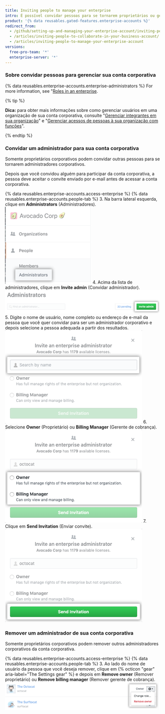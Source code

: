 ```yaml
---
title: Inviting people to manage your enterprise
intro: É possível convidar pessoas para se tornarem proprietários ou gerentes de cobrança em sua conta corporativa. Também é possível remover proprietários ou gerentes de cobrança corporativos que não precisam mais acessar a conta corporativa.
product: '{% data reusables.gated-features.enterprise-accounts %}'
redirect_from:
  - /github/setting-up-and-managing-your-enterprise-account/inviting-people-to-manage-your-enterprise-account
  - /articles/inviting-people-to-collaborate-in-your-business-account/
  - /articles/inviting-people-to-manage-your-enterprise-account
versions:
  free-pro-team: '*'
  enterprise-server: '*'
---
```


### Sobre convidar pessoas para gerenciar sua conta corporativa

{% data reusables.enterprise-accounts.enterprise-administrators %} For more information, see "[Roles in an enterprise](/github/setting-up-and-managing-your-enterprise/roles-in-an-enterprise).

{% tip %}

**Dica:** para obter mais informações sobre como gerenciar usuários em uma organização de sua conta corporativa, consulte "[Gerenciar integrantes em sua organização](/articles/managing-membership-in-your-organization)" e "[Gerenciar acessos de pessoas à sua organização com funções](/articles/managing-peoples-access-to-your-organization-with-roles)".

{% endtip %}

### Convidar um administrador para sua conta corporativa

Somente proprietários corporativos podem convidar outras pessoas para se tornarem administradores corporativos.

Depois que você convidou alguém para participar da conta corporativa, a pessoa deve aceitar o convite enviado por e-mail antes de acessar a conta corporativa.

{% data reusables.enterprise-accounts.access-enterprise %}
{% data reusables.enterprise-accounts.people-tab %}
3. Na barra lateral esquerda, clique em **Administrators** (Administradores). ![Aba Administrators (Administradores) na barra lateral esquerda](/assets/images/help/business-accounts/administrators-tab.png)
4. Acima da lista de administradores, clique em **Invite admin** (Convidar administrador). ![Botão Invite admin (Convidar administrador) acima da lista de enterprise owners (proprietários corporativos)](/assets/images/help/business-accounts/invite-admin-button.png)
5. Digite o nome de usuário, nome completo ou endereço de e-mail da pessoa que você quer convidar para ser um administrador corporativo e depois selecione a pessoa adequada a partir dos resultados. ![Caixa de diálogo modal com campo para digitar o nome de usuário da pessoa, nome completo ou endereço de e-mail e botão Invite (Convidar)](/assets/images/help/business-accounts/invite-admins-modal-button.png)
6. Selecione **Owner** (Proprietário) ou **Billing Manager** (Gerente de cobrança). ![Caixa de diálogo modal com opções de funções](/assets/images/help/business-accounts/invite-admins-roles.png)
7. Clique em **Send Invitation** (Enviar convite). ![Botão Send invitation (Enviar convite)](/assets/images/help/business-accounts/invite-admins-send-invitation.png)

### Remover um administrador de sua conta corporativa

Somente proprietários corporativos podem remover outros administradores corporativos da conta corporativa.

{% data reusables.enterprise-accounts.access-enterprise %}
{% data reusables.enterprise-accounts.people-tab %}
3. Ao lado do nome de usuário da pessoa que você deseja remover, clique em {% octicon "gear" aria-label="The Settings gear" %} e depois em **Remove owner** (Remover proprietário) ou **Remove billing manager** (Remover gerente de cobrança). ![Ajuste de configurações com menu option (opções) para remover um administrador corporativo](/assets/images/help/business-accounts/remove-admin.png)
